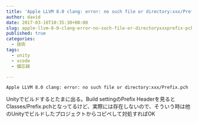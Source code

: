 ```yaml
---
title: 'Apple LLVM 8.0 clang: error: no such file or directory:xxx/Prefix.pch がxcodeで出た時'
author: david
date: 2017-03-16T10:35:30+00:00
slug: apple-llvm-8-0-clang-error-no-such-file-or-directoryxxxprefix-pch
published: true
categories:
  - 技術
tags:
  - unity
  - xcode
  - 備忘録

---
```

`Apple LLVM 8.0 clang: error: no such file or directory:xxx/Prefix.pch` 

Unityでビルドするとたまに出る。Build settingのPrefix Headerを見るとClasses/Prefix.pchとなってるけど、実際には存在しないので、そういう時は他のUnityでビルドしたプロジェクトからコピペして対処すればOK